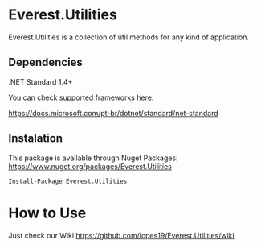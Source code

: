 # Everest.Utilities
Everest.Utilities is a collection of util methods for any kind of application.

## Dependencies
.NET Standard 1.4+

You can check supported frameworks here:

https://docs.microsoft.com/pt-br/dotnet/standard/net-standard

## Instalation
This package is available through Nuget Packages: https://www.nuget.org/packages/Everest.Utilities
```
Install-Package Everest.Utilities
```

# How to Use
Just check our Wiki
https://github.com/lopes19/Everest.Utilities/wiki
